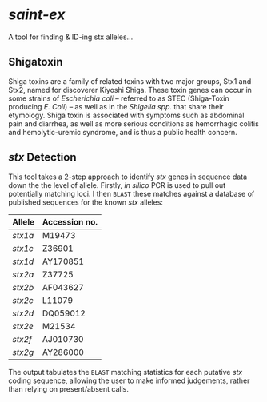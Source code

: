 # ***saint-ex***

A tool for finding &amp; ID-ing stx alleles...

## Shigatoxin

Shiga toxins are a family of related toxins with two major groups, Stx1 and Stx2, named for discoverer Kiyoshi Shiga. These toxin genes can occur in some strains of *Escherichia coli* – referred to as STEC (Shiga-Toxin producing *E. Coli*) – as well as in the *Shigella spp.* that share their etymology. Shiga toxin is associated with symptoms such as abdominal pain and diarrhea, as well as more serious conditions as hemorrhagic colitis and hemolytic-uremic syndrome, and is thus a public health concern. 

## *stx* Detection

This tool takes a 2-step approach to identify *stx* genes in sequence data down the the level of allele. Firstly, *in silico* PCR is used to pull out potentially matching loci. I then `BLAST` these matches against a database of published sequences for the known *stx* alleles: 

Allele  | Accession no.
--------|--------------
*stx1a* |  M19473
*stx1c* |  Z36901
*stx1d* |  AY170851
*stx2a* |  Z37725
*stx2b* |  AF043627
*stx2c* |  L11079
*stx2d* |  DQ059012
*stx2e* |  M21534
*stx2f* |  AJ010730
*stx2g* |  AY286000

The output tabulates the `BLAST` matching statistics for each putative *stx* coding sequence, allowing the user to make informed judgements, rather than relying on present/absent calls.
